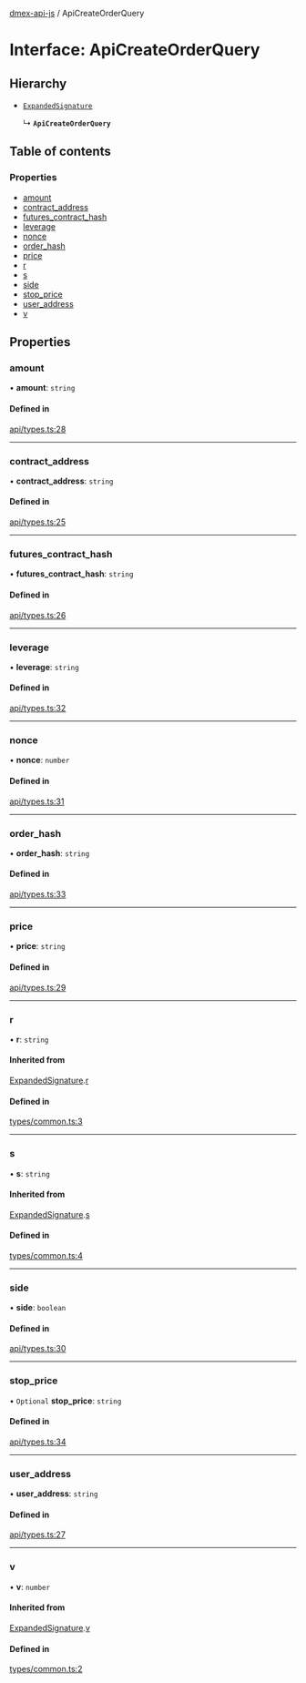 [dmex-api-js](../README.md) / ApiCreateOrderQuery

# Interface: ApiCreateOrderQuery

## Hierarchy

- [`ExpandedSignature`](ExpandedSignature.md)

  ↳ **`ApiCreateOrderQuery`**

## Table of contents

### Properties

- [amount](ApiCreateOrderQuery.md#amount)
- [contract\_address](ApiCreateOrderQuery.md#contract_address)
- [futures\_contract\_hash](ApiCreateOrderQuery.md#futures_contract_hash)
- [leverage](ApiCreateOrderQuery.md#leverage)
- [nonce](ApiCreateOrderQuery.md#nonce)
- [order\_hash](ApiCreateOrderQuery.md#order_hash)
- [price](ApiCreateOrderQuery.md#price)
- [r](ApiCreateOrderQuery.md#r)
- [s](ApiCreateOrderQuery.md#s)
- [side](ApiCreateOrderQuery.md#side)
- [stop\_price](ApiCreateOrderQuery.md#stop_price)
- [user\_address](ApiCreateOrderQuery.md#user_address)
- [v](ApiCreateOrderQuery.md#v)

## Properties

### amount

• **amount**: `string`

#### Defined in

[api/types.ts:28](https://github.com/dmex-app/node-api-js/blob/f3f4876/src/api/types.ts#L28)

___

### contract\_address

• **contract\_address**: `string`

#### Defined in

[api/types.ts:25](https://github.com/dmex-app/node-api-js/blob/f3f4876/src/api/types.ts#L25)

___

### futures\_contract\_hash

• **futures\_contract\_hash**: `string`

#### Defined in

[api/types.ts:26](https://github.com/dmex-app/node-api-js/blob/f3f4876/src/api/types.ts#L26)

___

### leverage

• **leverage**: `string`

#### Defined in

[api/types.ts:32](https://github.com/dmex-app/node-api-js/blob/f3f4876/src/api/types.ts#L32)

___

### nonce

• **nonce**: `number`

#### Defined in

[api/types.ts:31](https://github.com/dmex-app/node-api-js/blob/f3f4876/src/api/types.ts#L31)

___

### order\_hash

• **order\_hash**: `string`

#### Defined in

[api/types.ts:33](https://github.com/dmex-app/node-api-js/blob/f3f4876/src/api/types.ts#L33)

___

### price

• **price**: `string`

#### Defined in

[api/types.ts:29](https://github.com/dmex-app/node-api-js/blob/f3f4876/src/api/types.ts#L29)

___

### r

• **r**: `string`

#### Inherited from

[ExpandedSignature](ExpandedSignature.md).[r](ExpandedSignature.md#r)

#### Defined in

[types/common.ts:3](https://github.com/dmex-app/node-api-js/blob/f3f4876/src/types/common.ts#L3)

___

### s

• **s**: `string`

#### Inherited from

[ExpandedSignature](ExpandedSignature.md).[s](ExpandedSignature.md#s)

#### Defined in

[types/common.ts:4](https://github.com/dmex-app/node-api-js/blob/f3f4876/src/types/common.ts#L4)

___

### side

• **side**: `boolean`

#### Defined in

[api/types.ts:30](https://github.com/dmex-app/node-api-js/blob/f3f4876/src/api/types.ts#L30)

___

### stop\_price

• `Optional` **stop\_price**: `string`

#### Defined in

[api/types.ts:34](https://github.com/dmex-app/node-api-js/blob/f3f4876/src/api/types.ts#L34)

___

### user\_address

• **user\_address**: `string`

#### Defined in

[api/types.ts:27](https://github.com/dmex-app/node-api-js/blob/f3f4876/src/api/types.ts#L27)

___

### v

• **v**: `number`

#### Inherited from

[ExpandedSignature](ExpandedSignature.md).[v](ExpandedSignature.md#v)

#### Defined in

[types/common.ts:2](https://github.com/dmex-app/node-api-js/blob/f3f4876/src/types/common.ts#L2)
